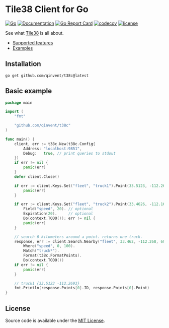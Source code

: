# Tile38 Client for Go
[![Go](https://github.com/shadowspore/t38c/workflows/Go/badge.svg)](https://github.com/shadowspore/t38c/actions)
[![Documentation](https://pkg.go.dev/badge/github.com/shadowspore/t38c)](https://pkg.go.dev/github.com/shadowspore/t38c?tab=doc)
[![Go Report Card](https://goreportcard.com/badge/github.com/shadowspore/t38c)](https://goreportcard.com/report/github.com/shadowspore/t38c)
[![codecov](https://codecov.io/gh/shadowspore/t38c/branch/master/graph/badge.svg)](https://codecov.io/gh/shadowspore/t38c)
[![license](https://img.shields.io/github/license/shadowspore/t38c.svg)](https://github.com/shadowspore/t38c/blob/master/LICENSE)

See what [Tile38](https://tile38.com/) is all about.

- [Supported features](TODO.md)
- [Examples](examples)

## Installation

```
go get github.com/qinvent/t38c@latest
```

## Basic example

```go
package main

import (
	"fmt"

	"github.com/qinvent/t38c"
)

func main() {
	client, err := t38c.New(t38c.Config{
		Address: "localhost:9851",
		Debug:   true, // print queries to stdout
	})
	if err != nil {
		panic(err)
	}
	defer client.Close()

	if err := client.Keys.Set("fleet", "truck1").Point(33.5123, -112.2693).Do(context.TODO()); err != nil {
		panic(err)
	}

	if err := client.Keys.Set("fleet", "truck2").Point(33.4626, -112.1695).
		Field("speed", 20). // optional
		Expiration(20).     // optional
		Do(context.TODO()); err != nil {
		panic(err)
	}

	// search 6 kilometers around a point. returns one truck.
	response, err := client.Search.Nearby("fleet", 33.462, -112.268, 6000).
		Where("speed", 0, 100).
		Match("truck*").
		Format(t38c.FormatPoints).
		Do(context.TODO())
	if err != nil {
		panic(err)
	}

	// truck1 {33.5123 -112.2693}
	fmt.Println(response.Points[0].ID, response.Points[0].Point)
}
```

## License

Source code is available under the [MIT License](LICENSE).
